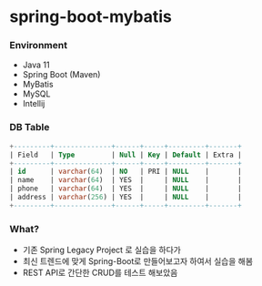 # spring-boot-mybatis

### Environment
- Java 11
- Spring Boot (Maven)
- MyBatis
- MySQL
- Intellij


### DB Table
```sql
+---------+--------------+------+-----+---------+-------+
| Field   | Type         | Null | Key | Default | Extra |
+---------+--------------+------+-----+---------+-------+
| id      | varchar(64)  | NO   | PRI | NULL    |       |
| name    | varchar(64)  | YES  |     | NULL    |       |
| phone   | varchar(64)  | YES  |     | NULL    |       |
| address | varchar(256) | YES  |     | NULL    |       |
+---------+--------------+------+-----+---------+-------+
```


### What?
- 기존 Spring Legacy Project 로 실습을 하다가
- 최신 트렌드에 맞게 Spring-Boot로 만들어보고자 하여서 실습을 해봄
- REST API로 간단한 CRUD를 테스트 해보았음
